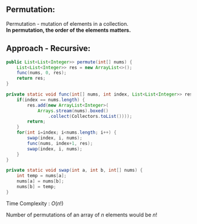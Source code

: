## Permutation:

Permutation - mutation of elements in a collection.  
**In permutation, the order of the elements matters.**


## Approach - Recursive:

```java
public List<List<Integer>> permute(int[] nums) {
    List<List<Integer>> res = new ArrayList<>();
    func(nums, 0, res);   
    return res;
}

private static void func(int[] nums, int index, List<List<Integer>> res) {
    if(index == nums.length) {
        res.add(new ArrayList<Integer>(
            Arrays.stream(nums).boxed()
                .collect(Collectors.toList())));
        return;
    }
    for(int i=index; i<nums.length; i++) {
        swap(index, i, nums);
        func(nums, index+1, res);
        swap(index, i, nums);
    }   
}

private static void swap(int a, int b, int[] nums) {
    int temp = nums[a];
    nums[a] = nums[b];
    nums[b] = temp;   
}
```

Time Complexity : $O(n!)$

Number of permutations of an array of $n$ elements would be $n!$
